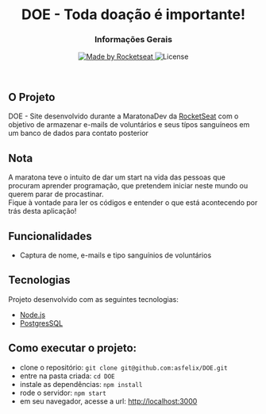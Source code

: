 <h1 align="center">
DOE - Toda doação é importante!
</h2>

<h3 align="center">Informações Gerais</h3>

<p align="center">
  <a href="https://rocketseat.com.br">
    <img alt="Made by Rocketseat" src="https://img.shields.io/badge/made%20by-Rocketseat-%23F7DF1E">
  </a>
  <img alt="License" src="https://img.shields.io/badge/license-MIT-%23F7DF1E">
</p>

<br>

## O Projeto
DOE - Site desenvolvido durante a MaratonaDev da [RocketSeat](https://rocketseat.com.br/) com o objetivo de armazenar e-mails de voluntários e seus típos sanguíneos em um banco de dados para contato posterior

## Nota
A maratona teve o intuito de dar um start na vida das pessoas que procuram aprender programação, que pretendem iniciar neste mundo ou querem parar de procastinar. <br> 
Fique à vontade para ler os códigos e entender o que está acontecendo por trás desta aplicação!

## Funcionalidades
- Captura de nome, e-mails e tipo sanguínios de voluntários

## Tecnologias
Projeto desenvolvido com as seguintes tecnologias:
- [Node.js](https://nodejs.org/en/)
- [PostgresSQL](https://www.postgresql.org/)

## Como executar o projeto:

- clone o repositório: `git clone git@github.com:asfelix/DOE.git`
- entre na pasta criada: `cd DOE`
- instale as dependências: `npm install`
- rode o servidor: `npm start`
- em seu navegador, acesse a url: [http://localhost:3000](http://localhost:3000)
